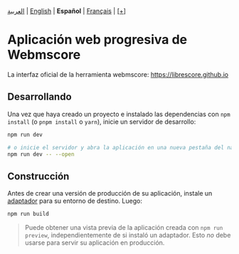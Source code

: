 <div dir="ltr" align="left">

[&#8206;العربية](https://github.com/LibreScore/webmscore-pwa/docs/ar/اقرأني.md) | [&#8206;English](https://github.com/LibreScore/webmscore-pwa/docs/en/README.md) | &#8206;**Español** | [&#8206;Français](https://github.com/LibreScore/webmscore-pwa/docs/fr/LISEZMOI.md) | &#8206;[[+]](https://librescore.ddns.net/new-lang/librescore/docs)

# Aplicación web progresiva de Webmscore

La interfaz oficial de la herramienta webmscore: <https://librescore.github.io>

## Desarrollando

Una vez que haya creado un proyecto e instalado las dependencias con `npm install` (o `pnpm install` o `yarn`), inicie un servidor de desarrollo:

```bash
npm run dev

# o inicie el servidor y abra la aplicación en una nueva pestaña del navegador
npm run dev -- --open
```

## Construcción

Antes de crear una versión de producción de su aplicación, instale un [adaptador](https://kit.svelte.dev/docs#adapters) para su entorno de destino. Luego:

```bash
npm run build
```

> Puede obtener una vista previa de la aplicación creada con `npm run preview`, independientemente de si instaló un adaptador. Esto _no_ debe usarse para servir su aplicación en producción.

</div>
